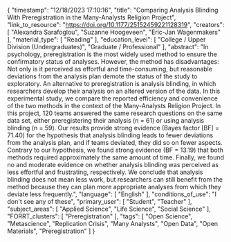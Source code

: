 {
    "timestamp": "12/18/2023 17:10:16",
    "title": "Comparing Analysis Blinding With Preregistration in the Many-Analysts Religion Project",
    "link_to_resource": "https://doi.org/10.1177/25152459221128319",
    "creators": [
        "Alexandra Sarafoglou",
        "Suzanne Hoogeveen",
        "Eric-Jan Wagenmakers"
    ],
    "material_type": [
        "Reading"
    ],
    "education_level": [
        "College / Upper Division (Undergraduates)",
        "Graduate / Professional"
    ],
    "abstract": "In psychology, preregistration is the most widely used method to ensure the confirmatory status of analyses. However, the method has disadvantages: Not only is it perceived as effortful and time-consuming, but reasonable deviations from the analysis plan demote the status of the study to exploratory. An alternative to preregistration is analysis blinding, in which researchers develop their analysis on an altered version of the data. In this experimental study, we compare the reported efficiency and convenience of the two methods in the context of the Many-Analysts Religion Project. In this project, 120 teams answered the same research questions on the same data set, either preregistering their analysis (n = 61) or using analysis blinding (n = 59). Our results provide strong evidence (Bayes factor [BF] = 71.40) for the hypothesis that analysis blinding leads to fewer deviations from the analysis plan, and if teams deviated, they did so on fewer aspects. Contrary to our hypothesis, we found strong evidence (BF = 13.19) that both methods required approximately the same amount of time. Finally, we found no and moderate evidence on whether analysis blinding was perceived as less effortful and frustrating, respectively. We conclude that analysis blinding does not mean less work, but researchers can still benefit from the method because they can plan more appropriate analyses from which they deviate less frequently.",
    "language": [
        "English"
    ],
    "conditions_of_use": "I don't see any of these",
    "primary_user": [
        "Student",
        "Teacher"
    ],
    "subject_areas": [
        "Applied Science",
        "Life Science",
        "Social Science"
    ],
    "FORRT_clusters": [
        "Preregistration"
    ],
    "tags": [
        "Open Science",
        "Metascience",
        "Replication Crisis",
        "Many Analysts",
        "Open Data",
        "Open Materials",
        "Preregistration"
    ]
}